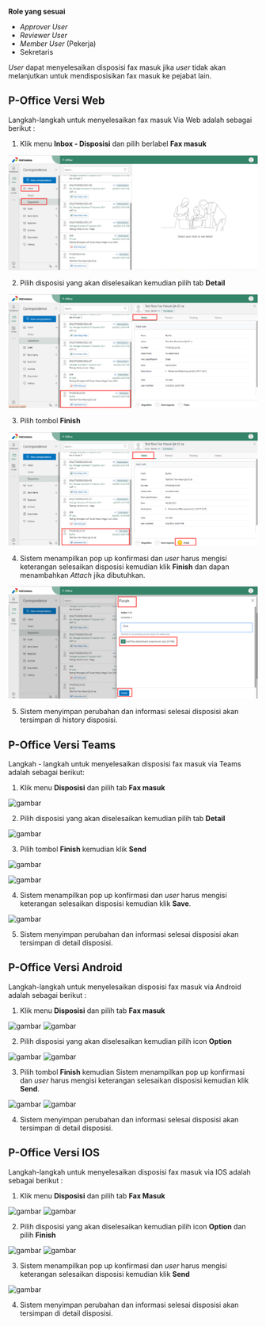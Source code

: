 **Role yang sesuai**

- *Approver User*
- *Reviewer User*
- *Member User* (Pekerja)
- Sekretaris

*User* dapat menyelesaikan disposisi fax masuk jika *user* tidak akan melanjutkan untuk mendisposisikan fax masuk ke pejabat lain. 

## **P-Office Versi Web**

Langkah-langkah untuk menyelesaikan fax masuk Via Web adalah sebagai berikut :

1. Klik menu **Inbox - Disposisi** dan pilih berlabel **Fax masuk**

![gambar](FaxMasuk/FM_WEB/02SelesaiDisposisi01.png) 

2. Pilih disposisi yang akan diselesaikan kemudian pilih tab **Detail**

![gambar](FaxMasuk/FM_WEB/02SelesaiDisposisi02.png) 

3. Pilih tombol **Finish**

![gambar](FaxMasuk/FM_WEB/02SelesaiDisposisi03.png) 

4. Sistem menampilkan pop up konfirmasi dan *user* harus mengisi keterangan selesaikan disposisi kemudian klik **Finish** dan dapan menambahkan *Attach* jika dibutuhkan.

![gambar](FaxMasuk/FM_WEB/02SelesaiDisposisi04.png) 

5. Sistem menyimpan perubahan dan informasi selesai disposisi akan tersimpan di history disposisi.

## **P-Office Versi Teams**

Langkah - langkah untuk menyelesaikan disposisi fax masuk via Teams adalah sebagai berikut:

1. Klik menu **Disposisi** dan pilih tab **Fax masuk**

![gambar](FaxMasuk/FM_Teams/FM50.png)

2. Pilih disposisi yang akan diselesaikan kemudian pilih tab **Detail**

![gambar](FaxMasuk/FM_Teams/FM51.png)

3. Pilih tombol **Finish** kemudian klik **Send**

![gambar](FaxMasuk/FM_Teams/FM52.png)

![gambar](FaxMasuk/FM_Teams/FM53.png)

4. Sistem menampilkan pop up konfirmasi dan *user* harus mengisi keterangan selesaikan disposisi kemudian klik **Save**.

![gambar](FaxMasuk/FM_Teams/FM54.png)

5. Sistem menyimpan perubahan dan informasi selesai disposisi akan tersimpan di detail disposisi.

## **P-Office Versi Android**

Langkah-langkah untuk menyelesaikan disposisi fax masuk via Android adalah sebagai berikut :

1. Klik menu **Disposisi** dan pilih tab **Fax masuk**

![gambar](FaxMasuk/FM_Android/Selesaidisposisi/A01.jpg) ![gambar](FaxMasuk/FM_Android/Selesaidisposisi/A02.jpg) 

2. Pilih disposisi yang akan diselesaikan kemudian pilih icon **Option**

![gambar](FaxMasuk/FM_Android/Selesaidisposisi/A03.jpg) ![gambar](FaxMasuk/FM_Android/Selesaidisposisi/A04.jpg) 

3. Pilih tombol **Finish** kemudian Sistem menampilkan pop up konfirmasi dan _user_ harus mengisi keterangan selesaikan disposisi kemudian klik **Send**.

![gambar](FaxMasuk/FM_Android/Selesaidisposisi/A05.jpg) ![gambar](FaxMasuk/FM_Android/Selesaidisposisi/A06.jpg) 

4. Sistem menyimpan perubahan dan informasi selesai disposisi akan tersimpan di detail disposisi.

## **P-Office Versi IOS**

Langkah-langkah untuk menyelesaikan disposisi fax masuk via IOS adalah sebagai berikut :

1. Klik menu **Disposisi** dan pilih tab **Fax Masuk**

![gambar](FaxMasuk/FM_IOS/FM-39.1.png) ![gambar](FaxMasuk/FM_IOS/FM-39.2.png)

2. Pilih disposisi yang akan diselesaikan kemudian pilih icon **Option** dan pilih **Finish**

![gambar](FaxMasuk/FM_IOS/FM-40.1.png) ![gambar](FaxMasuk/FM_IOS/FM-40.2.png) 

3. Sistem menampilkan pop up konfirmasi dan _user_ harus mengisi keterangan selesaikan disposisi kemudian klik **Send**

![gambar](FaxMasuk/FM_IOS/FM-41.png)

4. Sistem menyimpan perubahan dan informasi selesai disposisi akan tersimpan di detail disposisi.


